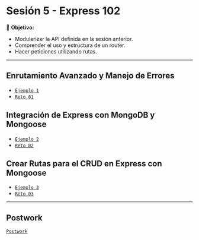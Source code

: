 # Sesión 5 - Express 102

🎯 **Objetivo:**

- Modularizar la API definida en la sesión anterior.
- Comprender el uso y estructura de un router.
- Hacer peticiones utilizando rutas.

---

## Enrutamiento Avanzado y Manejo de Errores

- [`Ejemplo 1`](Ejemplo-01/)
- [`Reto 01`](Reto-01/)

## Integración de Express con MongoDB y Mongoose

- [`Ejemplo 2`](Ejemplo-02/)
- [`Reto 02`](Reto-02/)

## Crear Rutas para el CRUD en Express con Mongoose

- [`Ejemplo 3`](Ejemplo-03/)
- [`Reto 03`](Reto-03/)

---

## Postwork

[`Postwork`](postwork/Readme.md)